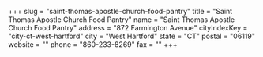 +++
slug = "saint-thomas-apostle-church-food-pantry"
title = "Saint Thomas Apostle Church Food Pantry"
name = "Saint Thomas Apostle Church Food Pantry"
address = "872 Farmington Avenue"
cityIndexKey = "city-ct-west-hartford"
city = "West Hartford"
state = "CT"
postal = "06119"
website = ""
phone = "860-233-8269"
fax = ""
+++
